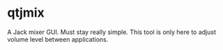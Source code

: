 qtjmix
======

A Jack mixer GUI.
Must stay really simple. This tool is only here to adjust volume level between applications.
